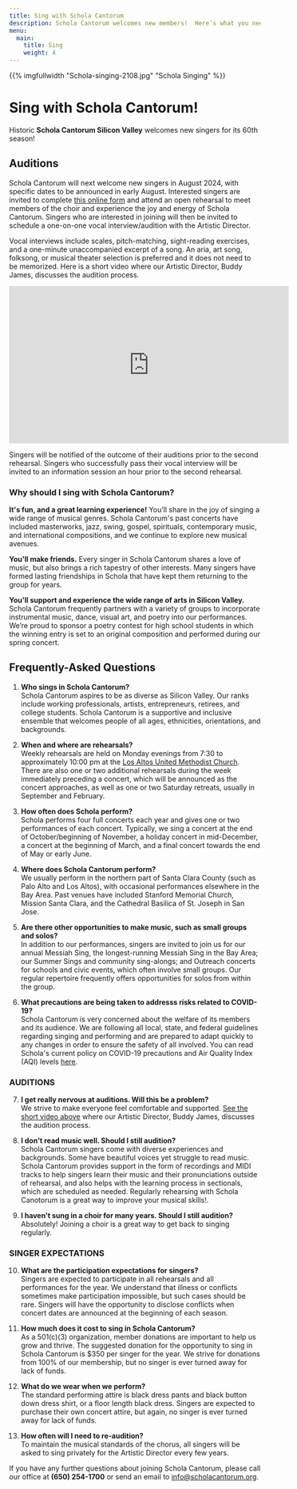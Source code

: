 ```yaml
---
title: Sing with Schola Cantorum
description: Schola Cantorum welcomes new members!  Here’s what you need to know.
menu:
  main:
    title: Sing
    weight: 4
---
```

{{% imgfullwidth "Schola-singing-2108.jpg" "Schola Singing" %}}

# Sing with Schola Cantorum!

Historic **Schola Cantorum Silicon Valley** welcomes new singers for its 60th season!

## Auditions

Schola Cantorum will next welcome new singers in August 2024, with specific dates to be announced in early August. Interested singers are invited to complete <a href="https://docs.google.com/forms/d/e/1FAIpQLSd1dqVpEPMtolVz3M7E9Ylnaj9d2qktplRTJU7hsLfMGhDQww/viewform" target="_blank">this online form</a> and attend an open rehearsal to meet members of the choir and experience the joy and energy of Schola Cantorum. Singers who are interested in joining will then be invited to schedule a one-on-one vocal interview/audition with the Artistic Director.

Vocal interviews include scales, pitch-matching, sight-reading exercises, and a one-minute unaccompanied excerpt of a song. An aria, art song, folksong, or musical theater selection is preferred and it does not need to be memorized. Here is a short video where our Artistic Director, Buddy James, discusses the audition process.

<iframe id="audition-video" width="560" height="315" src="https://www.youtube.com/embed/V7l6XKY8YyI?rel=0" title="Audition Process" frameborder="0" allow="accelerometer; autoplay; clipboard-write; encrypted-media; gyroscope; picture-in-picture" allowfullscreen></iframe>

Singers will be notified of the outcome of their auditions prior to the second rehearsal. Singers who successfully pass their vocal interview will be invited to an information session an hour prior to the second rehearsal.

### Why should I sing with Schola Cantorum?

**It's fun, and a great learning experience!** You’ll share in the joy of singing a wide range of musical genres. Schola Cantorum's past concerts have included masterworks, jazz, swing, gospel, spirituals, contemporary music, and international compositions, and we continue to explore new musical avenues.

**You'll make friends.** Every singer in Schola Cantorum shares a love of music, but also brings a rich tapestry of other interests. Many singers have formed lasting friendships in Schola that have kept them returning to the group for years.</p>

**You'll support and experience the wide range of arts in Silicon Valley.** Schola Cantorum frequently partners with a variety of groups to incorporate instrumental music, dance, visual art, and poetry into our performances. We’re proud to sponsor a poetry contest for high school students in which the winning entry is set to an original composition and performed during our spring concert.

## Frequently-Asked Questions

1. **Who sings in Schola Cantorum?**  
Schola Cantorum aspires to be as diverse as Silicon Valley. Our ranks include working professionals, artists, entrepreneurs, retirees, and college students. Schola Cantorum is a supportive and inclusive ensemble that welcomes people of all ages, ethnicities, orientations, and backgrounds.
 
0. **When and where are rehearsals?**  
Weekly rehearsals are held on Monday evenings from 7:30 to approximately 10:00 pm at the <a href="https://www.google.com/maps/place/Los+Altos+United+Methodist+Church/@37.3604399,-122.1163995,14z/data=!4m13!1m7!3m6!1s0x808fb13b09db205b:0x3cb6a0075024dc76!2s655+Magdalena+Ave,+Los+Altos,+CA+94024!3b1!8m2!3d37.3604399!4d-122.09889!3m4!1s0x808fb13baf46a387:0xcfbef6958c3a62d!8m2!3d37.3604399!4d-122.09889" target="_blank">Los Altos United Methodist Church</a>. There are also one or two additional rehearsals during the week immediately preceding a concert, which will be announced as the concert approaches, as well as one or two Saturday retreats, usually in September and February.

0. **How often does Schola perform?**  
Schola performs four full concerts each year and gives one or two performances of each concert. Typically, we sing a concert at the end of October/beginning of November, a holiday concert in mid-December, a concert at the beginning of March, and a final concert towards the end of May or early June.

0. **Where does Schola Cantorum perform?**  
We usually perform in the northern part of Santa Clara County (such as Palo Alto and Los Altos), with occasional performances elsewhere in the Bay Area. Past venues have included Stanford Memorial Church, Mission Santa Clara, and the Cathedral Basilica of St. Joseph in San Jose.

0. **Are there other opportunities to make music, such as small groups and solos?**  
In addition to our performances, singers are invited to join us for our annual Messiah Sing, the longest-running Messiah Sing in the Bay Area; our Summer Sings and community sing-alongs; and Outreach concerts for schools and civic events, which often involve small groups. Our regular repertoire frequently offers opportunities for solos from within the group.

0. **What precautions are being taken to addresss risks related to COVID-19?**  
Schola Cantorum is very concerned about the welfare of its members and its audience. We are following all local, state, and federal guidelines regarding singing and performing and are prepared to adapt quickly to any changes in order to ensure the safety of all involved. You can read Schola's current policy on COVID-19 precautions and Air Quality Index (AQI) levels <a href="https://docs.google.com/document/d/12hl61hhEfAM3Ojqa5lmp9_0dlS17ZKFu8dLWm4rCYuM" target="_blank">here</a>.

### AUDITIONS

7. **I get really nervous at auditions. Will this be a problem?**  
We strive to make everyone feel comfortable and supported. <a href="#audition-video">See the short video above</a> where our Artistic Director, Buddy James, discusses the audition process.

0. **I don't read music well. Should I still audition?**  
Schola Cantorum singers come with diverse experiences and backgrounds. Some have beautiful voices yet struggle to read music. Schola Cantorum provides support in the form of recordings and MIDI tracks to help singers learn their music and their pronunciations outside of rehearsal, and also helps with the learning process in sectionals, which are scheduled as needed. Regularly rehearsing with Schola Canotorum is a great way to improve your musical skills!.

0. **I haven't sung in a choir for many years. Should I still audition?**  
Absolutely! Joining a choir is a great way to get back to singing regularly.

### SINGER EXPECTATIONS

10. **What are the participation expectations for singers?**  
Singers are expected to participate in all rehearsals and all performances for the year. We understand that illness or conflicts sometimes make participation impossible, but such cases should be rare. Singers will have the opportunity to disclose conflicts when concert dates are announced at the beginning of each season.

0. **How much does it cost to sing in Schola Cantorum?**  
As a 501&#40;c&#41;(3) organization, member donations are important to help us grow and thrive. The suggested donation for the opportunity to sing in Schola Cantorum is $350 per singer for the year. We strive for donations from 100% of our membership, but no singer is ever turned away for lack of funds.

0. **What do we wear when we perform?**  
The standard performing attire is black dress pants and black button down dress shirt, or a floor length black dress. Singers are expected to purchase their own concert attire, but again, no singer is ever turned away for lack of funds.

0. **How often will I need to re-audition?**  
To maintain the musical standards of the chorus, all singers will be asked to sing privately for the Artistic Director every few years.

If you have any further questions about joining Schola Cantorum, please call our office at **(650) 254-1700** or send an email
to <info@scholacantorum.org>.
